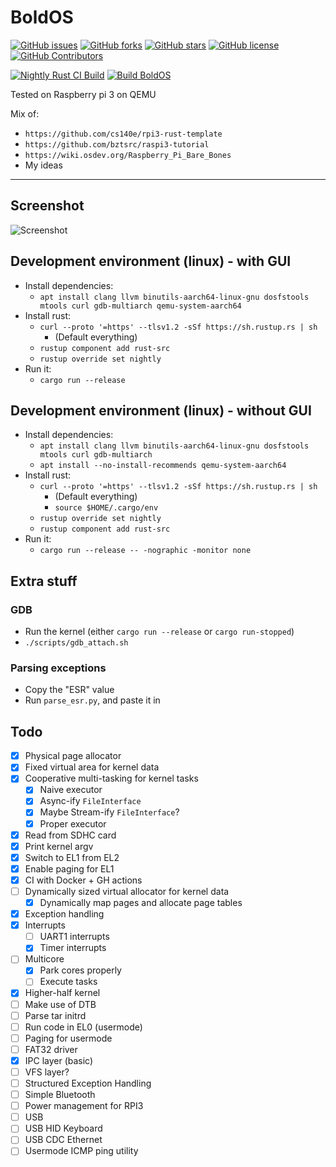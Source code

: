 # BoldOS
[![GitHub issues](https://img.shields.io/github/issues/Wazzaps/bold)](https://github.com/Wazzaps/bold/issues)
[![GitHub forks](https://img.shields.io/github/forks/Wazzaps/bold)](https://github.com/Wazzaps/bold/network)
[![GitHub stars](https://img.shields.io/github/stars/Wazzaps/bold)](https://github.com/Wazzaps/bold/stargazers)
[![GitHub license](https://badgen.net/github/license/Wazzaps/bold)](https://github.com/Wazzaps/bold/blob/master/LICENSE)
[![GitHub Contributors](https://img.shields.io/github/contributors/Wazzaps/bold.svg?style=flat)](https://github.com/Wazzaps/bold/graphs/contributors)

[![Nightly Rust CI Build](https://github.com/Wazzaps/bold/actions/workflows/rust-nightly-ci.yml/badge.svg)](https://github.com/Wazzaps/bold/actions/workflows/rust-nightly-ci.yml)
[![Build BoldOS](https://github.com/Wazzaps/bold/actions/workflows/bold-build.yml/badge.svg)](https://github.com/Wazzaps/bold/actions/workflows/build-bold.yml)

Tested on Raspberry pi 3 on QEMU

Mix of:

- `https://github.com/cs140e/rpi3-rust-template`
- `https://github.com/bztsrc/raspi3-tutorial`
- `https://wiki.osdev.org/Raspberry_Pi_Bare_Bones`
- My ideas
---

## Screenshot

![Screenshot](https://i.ibb.co/93HxpHW/Screenshot-from-2021-08-12-22-43-25.png)

## Development environment (linux) - with GUI

- Install dependencies:
  - `apt install clang llvm binutils-aarch64-linux-gnu dosfstools mtools curl gdb-multiarch qemu-system-aarch64`
- Install rust:
  - `curl --proto '=https' --tlsv1.2 -sSf https://sh.rustup.rs | sh`
    - (Default everything)
  - `rustup component add rust-src`
  - `rustup override set nightly`
- Run it:
  - `cargo run --release`

## Development environment (linux) - without GUI

- Install dependencies:
  - `apt install clang llvm binutils-aarch64-linux-gnu dosfstools mtools curl gdb-multiarch`
  - `apt install --no-install-recommends qemu-system-aarch64`
- Install rust:
  - `curl --proto '=https' --tlsv1.2 -sSf https://sh.rustup.rs | sh`
    - (Default everything)
    - `source $HOME/.cargo/env`
  - `rustup override set nightly`
  - `rustup component add rust-src`
- Run it:
  - `cargo run --release -- -nographic -monitor none`

## Extra stuff

### GDB

- Run the kernel (either `cargo run --release` or `cargo run-stopped`)
- `./scripts/gdb_attach.sh`

### Parsing exceptions

- Copy the "ESR" value
- Run `parse_esr.py`, and paste it in

## Todo

- [x] Physical page allocator
- [x] Fixed virtual area for kernel data
- [x] Cooperative multi-tasking for kernel tasks
    - [x] Naive executor
    - [x] Async-ify `FileInterface`
    - [x] Maybe Stream-ify `FileInterface`?
    - [x] Proper executor
- [x] Read from SDHC card
- [x] Print kernel argv
- [x] Switch to EL1 from EL2
- [x] Enable paging for EL1
- [x] CI with Docker + GH actions
- [ ] Dynamically sized virtual allocator for kernel data
    - [x] Dynamically map pages and allocate page tables
- [x] Exception handling
- [x] Interrupts
  - [ ] UART1 interrupts
  - [x] Timer interrupts
- [ ] Multicore
  - [x] Park cores properly
  - [ ] Execute tasks
- [x] Higher-half kernel
- [ ] Make use of DTB
- [ ] Parse tar initrd
- [ ] Run code in EL0 (usermode)
- [ ] Paging for usermode
- [ ] FAT32 driver
- [x] IPC layer (basic)
- [ ] VFS layer?
- [ ] Structured Exception Handling
- [ ] Simple Bluetooth
- [ ] Power management for RPI3
- [ ] USB
- [ ] USB HID Keyboard
- [ ] USB CDC Ethernet
- [ ] Usermode ICMP ping utility
